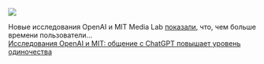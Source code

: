<!--2025-03-22 09:37:06-->
<div class="yb">
  <div class="rss smaller1 habr"><img src="https://habrastorage.org/getpro/habr/upload_files/551/dfa/f36/551dfaf361c0b8488cf5e179dcafbee4.JPG" /><p>Новые исследования OpenAI и MIT Media Lab <a href="https://www.engadget.com/ai/joint-studies-from-openai-and-mit-found-links-between-loneliness-and-chatgpt-use-193537421.html" rel="noopener noreferrer nofollow">показали</a>, что, чем больше времени пользователи... <br><a class="light" href="https://habr.com/ru/news/893328/?utm_source=habrahabr&utm_medium=rss&utm_campaign=893328">Исследования OpenAI и MIT: общение с ChatGPT повышает уровень одиночества</a></div>
</div>
